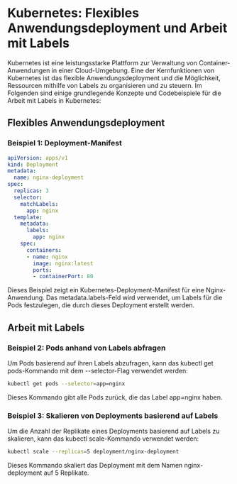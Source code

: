 # Kubernetes: Flexibles Anwendungsdeployment und Arbeit mit Labels

Kubernetes ist eine leistungsstarke Plattform zur Verwaltung von Container-Anwendungen in einer Cloud-Umgebung. Eine der Kernfunktionen von Kubernetes ist das flexible Anwendungsdeployment und die Möglichkeit, Ressourcen mithilfe von Labels zu organisieren und zu steuern. Im Folgenden sind einige grundlegende Konzepte und Codebeispiele für die Arbeit mit Labels in Kubernetes:

## Flexibles Anwendungsdeployment

### Beispiel 1: Deployment-Manifest

```yaml
apiVersion: apps/v1
kind: Deployment
metadata:
  name: nginx-deployment
spec:
  replicas: 3
  selector:
    matchLabels:
      app: nginx
  template:
    metadata:
      labels:
        app: nginx
    spec:
      containers:
      - name: nginx
        image: nginx:latest
        ports:
        - containerPort: 80
```

Dieses Beispiel zeigt ein Kubernetes-Deployment-Manifest für eine Nginx-Anwendung. Das metadata.labels-Feld wird verwendet, um Labels für die Pods festzulegen, die durch dieses Deployment erstellt werden.

## Arbeit mit Labels
### Beispiel 2: Pods anhand von Labels abfragen
Um Pods basierend auf ihren Labels abzufragen, kann das kubectl get pods-Kommando mit dem --selector-Flag verwendet werden:

```bash
kubectl get pods --selector=app=nginx
```

Dieses Kommando gibt alle Pods zurück, die das Label app=nginx haben.

### Beispiel 3: Skalieren von Deployments basierend auf Labels
Um die Anzahl der Replikate eines Deployments basierend auf Labels zu skalieren, kann das kubectl scale-Kommando verwendet werden:

```bash
kubectl scale --replicas=5 deployment/nginx-deployment
```

Dieses Kommando skaliert das Deployment mit dem Namen nginx-deployment auf 5 Replikate.